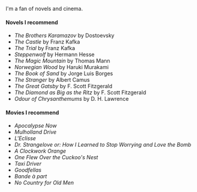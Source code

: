 I'm a fan of novels and cinema.

#### Novels I recommend

- *The Brothers Karamazov* by Dostoevsky
- *The Castle* by Franz Kafka
- *The Trial* by Franz Kafka
- *Steppenwolf* by Hermann Hesse
- *The Magic Mountain* by Thomas Mann
- *Norwegian Wood* by Haruki Murakami
- *The Book of Sand* by Jorge Luis Borges
- *The Stranger* by Albert Camus
- *The Great Gatsby* by F. Scott Fitzgerald
- *The Diamond as Big as the Ritz* by F. Scott Fitzgerald
- *Odour of Chrysanthemums* by D. H. Lawrence


#### Movies I recommend

- *Apocalypse Now*
- *Mulholland Drive*
- *L'Eclisse*
- *Dr. Strangelove or: How I Learned to Stop Worrying and Love the Bomb*
- *A Clockwork Orange*
- *One Flew Over the Cuckoo's Nest*
- *Taxi Driver*
- *Goodfellas*
- *Bande à part*
- *No Country for Old Men*


